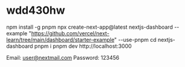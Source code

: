 # wdd430hw

npm install -g pnpm
npx create-next-app@latest nextjs-dashboard --example "https://github.com/vercel/next-learn/tree/main/dashboard/starter-example" --use-pnpm
cd nextjs-dashboard
pnpm i 
pnpm dev
http://localhost:3000



Email: user@nextmail.com
Password: 123456